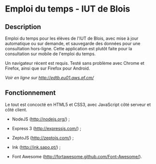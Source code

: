 Emploi du temps - IUT de Blois
==============================

Description
-----------

Emploi du temps pour les élèves de l'IUT de Blois,
avec mise à jour automatique ou sur demande, et sauvegarde
des données pour une consultation hors-ligne.
Cette application est plutôt faite
pour la consultation sur mobile de l'emploi du temps.

Un navigateur récent est requis.
Testé sans problème avec Chrome et Firefox,
ainsi que sur Firefox pour Android.

_Voir en ligne sur http://edtb.eu01.aws.af.cm/_

Fonctionnement
--------------

Le tout est concocté en HTML5 et CSS3, avec JavaScript côté serveur et côté client.

- NodeJS (http://nodejs.org/) ;

- Express 3 (http://expressjs.com/) ;

- ZeptoJS (http://zeptojs.com/) ;

- Ink (http://ink.sapo.pt/) ;

- Font Awesome (http://fortawesome.github.com/Font-Awesome/).
